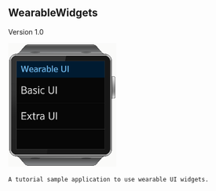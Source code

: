 ## WearableWidgets

Version 1.0

![screenshot.png](screenshot.png)

    A tutorial sample application to use wearable UI widgets.
